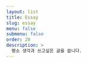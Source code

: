 ```yaml
---
layout: list
title: Essay
slug: essay
menu: false
submenu: false
order: 20
description: >
  평소 생각과 쓰고싶은 글을 씁니다.
---
```

